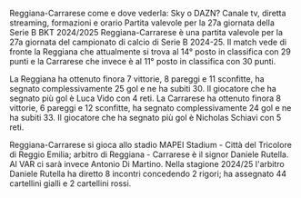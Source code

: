 Reggiana-Carrarese come e dove vederla: Sky o DAZN? Canale tv, diretta streaming, formazioni e orario
Partita valevole per la 27a giornata della Serie B BKT 2024/2025
Reggiana-Carrarese è una partita valevole per la 27a giornata del campionato di calcio di Serie B 2024-25. Il match vede di fronte la Reggiana che attualmente si trova al 14° posto in classifica con 29 punti e la Carrarese che invece è al 11° posto in classifica con 30 punti.

La Reggiana ha ottenuto finora 7 vittorie, 8 pareggi e 11 sconfitte, ha segnato complessivamente 25 gol e ne ha subiti 30. Il giocatore che ha segnato più gol è Luca Vido con 4 reti.
La Carrarese ha ottenuto finora 8 vittorie, 6 pareggi e 12 sconfitte, ha segnato complessivamente 24 gol e ne ha subiti 33. Il giocatore che ha segnato più gol è Nicholas Schiavi con 5 reti.

Reggiana-Carrarese si gioca allo stadio MAPEI Stadium - Città del Tricolore di Reggio Emilia; arbitro di Reggiana - Carrarese è il signor Daniele Rutella. Al VAR ci sarà invece Antonio Di Martino. Nella stagione 2024/25 l'arbitro Daniele Rutella ha diretto 8 incontri concedendo 2 rigori; ha assegnato 44 cartellini gialli e 2 cartellini rossi.
